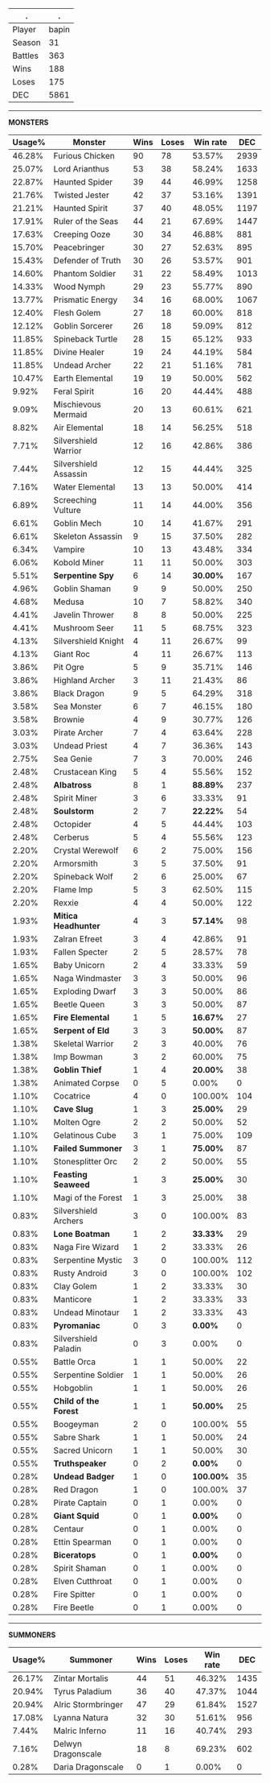 .|.
|-|-
Player|bapin
Season|31
Battles|363
Wins|188
Loses|175
DEC|5861

---
**MONSTERS**

Usage%|Monster|Wins|Loses|Win rate|DEC|
-|-|-|-|-|-|
46.28%|Furious Chicken|90|78|53.57%|2939|
25.07%|Lord Arianthus|53|38|58.24%|1633|
22.87%|Haunted Spider|39|44|46.99%|1258|
21.76%|Twisted Jester|42|37|53.16%|1391|
21.21%|Haunted Spirit|37|40|48.05%|1197|
17.91%|Ruler of the Seas|44|21|67.69%|1447|
17.63%|Creeping Ooze|30|34|46.88%|881|
15.70%|Peacebringer|30|27|52.63%|895|
15.43%|Defender of Truth|30|26|53.57%|901|
14.60%|Phantom Soldier|31|22|58.49%|1013|
14.33%|Wood Nymph|29|23|55.77%|890|
13.77%|Prismatic Energy|34|16|68.00%|1067|
12.40%|Flesh Golem|27|18|60.00%|818|
12.12%|Goblin Sorcerer|26|18|59.09%|812|
11.85%|Spineback Turtle|28|15|65.12%|933|
11.85%|Divine Healer|19|24|44.19%|584|
11.85%|Undead Archer|22|21|51.16%|781|
10.47%|Earth Elemental|19|19|50.00%|562|
9.92%|Feral Spirit|16|20|44.44%|488|
9.09%|Mischievous Mermaid|20|13|60.61%|621|
8.82%|Air Elemental|18|14|56.25%|518|
7.71%|Silvershield Warrior|12|16|42.86%|386|
7.44%|Silvershield Assassin|12|15|44.44%|325|
7.16%|Water Elemental|13|13|50.00%|414|
6.89%|Screeching Vulture|11|14|44.00%|356|
6.61%|Goblin Mech|10|14|41.67%|291|
6.61%|Skeleton Assassin|9|15|37.50%|282|
6.34%|Vampire|10|13|43.48%|334|
6.06%|Kobold Miner|11|11|50.00%|303|
5.51%|**Serpentine Spy**|6|14|**30.00%**|167|
4.96%|Goblin Shaman|9|9|50.00%|250|
4.68%|Medusa|10|7|58.82%|340|
4.41%|Javelin Thrower|8|8|50.00%|225|
4.41%|Mushroom Seer|11|5|68.75%|323|
4.13%|Silvershield Knight|4|11|26.67%|99|
4.13%|Giant Roc|4|11|26.67%|113|
3.86%|Pit Ogre|5|9|35.71%|146|
3.86%|Highland Archer|3|11|21.43%|86|
3.86%|Black Dragon|9|5|64.29%|318|
3.58%|Sea Monster|6|7|46.15%|180|
3.58%|Brownie|4|9|30.77%|126|
3.03%|Pirate Archer|7|4|63.64%|228|
3.03%|Undead Priest|4|7|36.36%|143|
2.75%|Sea Genie|7|3|70.00%|246|
2.48%|Crustacean King|5|4|55.56%|152|
2.48%|**Albatross**|8|1|**88.89%**|237|
2.48%|Spirit Miner|3|6|33.33%|91|
2.48%|**Soulstorm**|2|7|**22.22%**|54|
2.48%|Octopider|4|5|44.44%|103|
2.48%|Cerberus|5|4|55.56%|123|
2.20%|Crystal Werewolf|6|2|75.00%|156|
2.20%|Armorsmith|3|5|37.50%|91|
2.20%|Spineback Wolf|2|6|25.00%|67|
2.20%|Flame Imp|5|3|62.50%|115|
2.20%|Rexxie|4|4|50.00%|122|
1.93%|**Mitica Headhunter**|4|3|**57.14%**|98|
1.93%|Zalran Efreet|3|4|42.86%|91|
1.93%|Fallen Specter|2|5|28.57%|78|
1.65%|Baby Unicorn|2|4|33.33%|59|
1.65%|Naga Windmaster|3|3|50.00%|96|
1.65%|Exploding Dwarf|3|3|50.00%|86|
1.65%|Beetle Queen|3|3|50.00%|87|
1.65%|**Fire Elemental**|1|5|**16.67%**|27|
1.65%|**Serpent of Eld**|3|3|**50.00%**|87|
1.38%|Skeletal Warrior|2|3|40.00%|76|
1.38%|Imp Bowman|3|2|60.00%|75|
1.38%|**Goblin Thief**|1|4|**20.00%**|38|
1.38%|Animated Corpse|0|5|0.00%|0|
1.10%|Cocatrice|4|0|100.00%|104|
1.10%|**Cave Slug**|1|3|**25.00%**|29|
1.10%|Molten Ogre|2|2|50.00%|52|
1.10%|Gelatinous Cube|3|1|75.00%|109|
1.10%|**Failed Summoner**|3|1|**75.00%**|87|
1.10%|Stonesplitter Orc|2|2|50.00%|55|
1.10%|**Feasting Seaweed**|1|3|**25.00%**|30|
1.10%|Magi of the Forest|1|3|25.00%|38|
0.83%|Silvershield Archers|3|0|100.00%|83|
0.83%|**Lone Boatman**|1|2|**33.33%**|29|
0.83%|Naga Fire Wizard|1|2|33.33%|26|
0.83%|Serpentine Mystic|3|0|100.00%|112|
0.83%|Rusty Android|3|0|100.00%|102|
0.83%|Clay Golem|1|2|33.33%|30|
0.83%|Manticore|1|2|33.33%|33|
0.83%|Undead Minotaur|1|2|33.33%|43|
0.83%|**Pyromaniac**|0|3|**0.00%**|0|
0.83%|Silvershield Paladin|0|3|0.00%|0|
0.55%|Battle Orca|1|1|50.00%|22|
0.55%|Serpentine Soldier|1|1|50.00%|26|
0.55%|Hobgoblin|1|1|50.00%|26|
0.55%|**Child of the Forest**|1|1|**50.00%**|25|
0.55%|Boogeyman|2|0|100.00%|55|
0.55%|Sabre Shark|1|1|50.00%|24|
0.55%|Sacred Unicorn|1|1|50.00%|30|
0.55%|**Truthspeaker**|0|2|**0.00%**|0|
0.28%|**Undead Badger**|1|0|**100.00%**|35|
0.28%|Red Dragon|1|0|100.00%|37|
0.28%|Pirate Captain|0|1|0.00%|0|
0.28%|**Giant Squid**|0|1|**0.00%**|0|
0.28%|Centaur|0|1|0.00%|0|
0.28%|Ettin Spearman|0|1|0.00%|0|
0.28%|**Biceratops**|0|1|**0.00%**|0|
0.28%|Spirit Shaman|0|1|0.00%|0|
0.28%|Elven Cutthroat|0|1|0.00%|0|
0.28%|Fire Spitter|0|1|0.00%|0|
0.28%|Fire Beetle|0|1|0.00%|0|

---
**SUMMONERS**

Usage%|Summoner|Wins|Loses|Win rate|DEC|
-|-|-|-|-|-|
26.17%|Zintar Mortalis|44|51|46.32%|1435|
20.94%|Tyrus Paladium|36|40|47.37%|1044|
20.94%|Alric Stormbringer|47|29|61.84%|1527|
17.08%|Lyanna Natura|32|30|51.61%|956|
7.44%|Malric Inferno|11|16|40.74%|293|
7.16%|Delwyn Dragonscale|18|8|69.23%|602|
0.28%|Daria Dragonscale|0|1|0.00%|0|

